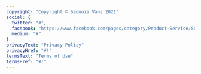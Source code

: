 ```yaml
---
copyright: "Copyright © Sequoia Vans 2021"
social: {
  twitter: "#",
  facebook: "https://www.facebook.com/pages/category/Product-Service/Sequoia-Vans-107532280683250/",
  medium: "#"
}
privacyText: "Privacy Policy"
privacyHref: "#!"
termsText: "Terms of Use"
termsHref: "#!"
---
```

